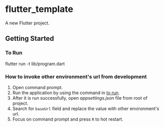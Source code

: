 # flutter_template

A new Flutter project.

## Getting Started

### To Run

flutter run -t lib/program.dart


### How to invoke other environment's url from development
1. Open command prompt.
2. Run the application by using the command in [to run](#to-run).
3. After it is run successfully, open *appsettings.json* file from root of project.
4. Search for `baseUrl` field and replace the value with other environment's url.
5. Focus on command prompt and press `R` to hot restart.